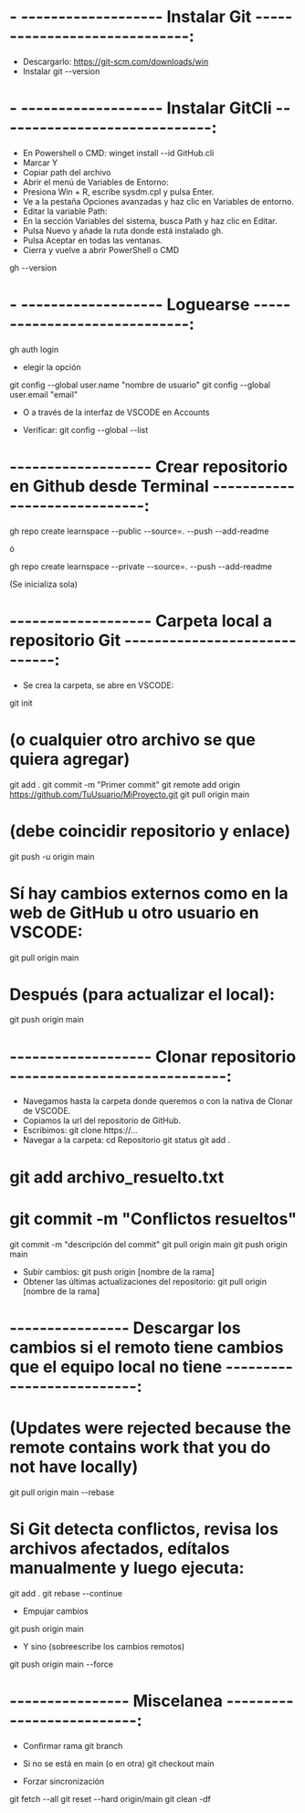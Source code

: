 # - ------------------- Instalar Git -----------------------------:

- Descargarlo: https://git-scm.com/downloads/win
- Instalar
  git --version

# - ------------------- Instalar GitCli -----------------------------:

- En Powershell o CMD:
  winget install --id GitHub.cli
- Marcar Y
- Copiar path del archivo
- Abrir el menú de Variables de Entorno:
- Presiona Win + R, escribe sysdm.cpl y pulsa Enter.
- Ve a la pestaña Opciones avanzadas y haz clic en Variables de entorno.
- Editar la variable Path:
- En la sección Variables del sistema, busca Path y haz clic en Editar.
- Pulsa Nuevo y añade la ruta donde está instalado gh.
- Pulsa Aceptar en todas las ventanas.
- Cierra y vuelve a abrir PowerShell o CMD

gh --version

# - ------------------- Loguearse -----------------------------:

gh auth login

- elegir la opción

git config --global user.name "nombre de usuario"
git config --global user.email "email"

- O a través de la interfaz de VSCODE en Accounts

- Verificar:
  git config --global --list

# ------------------- Crear repositorio en Github desde Terminal -----------------------------:

gh repo create learnspace --public --source=. --push --add-readme


ó

gh repo create learnspace --private --source=. --push --add-readme


(Se inicializa sola)

# ------------------- Carpeta local a repositorio Git -----------------------------:

- Se crea la carpeta, se abre en VSCODE:

git init

# (o cualquier otro archivo se que quiera agregar)
git add .
git commit -m "Primer commit"
git remote add origin https://github.com/TuUsuario/MiProyecto.git
git pull origin main

# (debe coincidir repositorio y enlace)

git push -u origin main

# Sí hay cambios externos como en la web de GitHub u otro usuario en VSCODE:

git pull origin main

# Después (para actualizar el local):

git push origin main

# ------------------- Clonar repositorio -----------------------------:

- Navegamos hasta la carpeta donde queremos o con la nativa de Clonar de VSCODE.
- Copiamos la url del repositorio de GitHub.
- Escribimos: git clone https://...
- Navegar a la carpeta:
  cd Repositorio
  git status
  git add .

# git add archivo_resuelto.txt

# git commit -m "Conflictos resueltos"

git commit -m "descripción del commit"
git pull origin main
git push origin main

- Subir cambios: git push origin [nombre de la rama]
- Obtener las últimas actualizaciones del repositorio: git pull origin [nombre de la rama]

# ---------------- Descargar los cambios si el remoto tiene cambios que el equipo local no tiene --------------------------:

# (Updates were rejected because the remote contains work that you do not have locally)

git pull origin main --rebase

# Si Git detecta conflictos, revisa los archivos afectados, edítalos manualmente y luego ejecuta:

git add .
git rebase --continue

- Empujar cambios

git push origin main

- Y sino (sobreescribe los cambios remotos)

git push origin main --force

 # ---------------- Miscelanea --------------------------:

* Confirmar rama
git branch

* Si no se está en main (o en otra)
git checkout main

* Forzar sincronización

git fetch --all
git reset --hard origin/main
git clean -df
